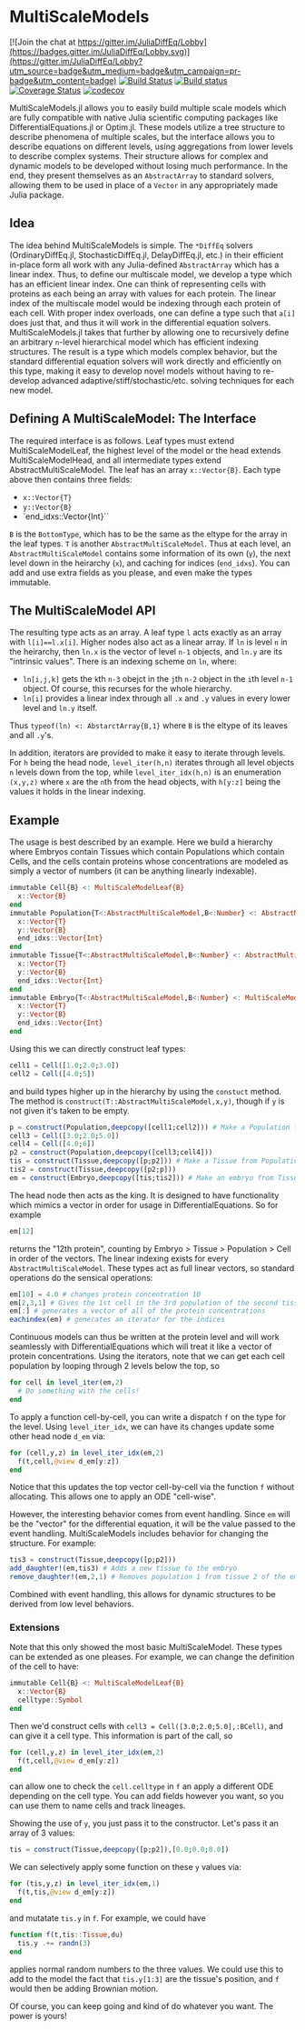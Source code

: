 # MultiScaleModels

[![Join the chat at https://gitter.im/JuliaDiffEq/Lobby](https://badges.gitter.im/JuliaDiffEq/Lobby.svg)](https://gitter.im/JuliaDiffEq/Lobby?utm_source=badge&utm_medium=badge&utm_campaign=pr-badge&utm_content=badge)
[![Build Status](https://travis-ci.org/JuliaDiffEq/MultiScaleModels.jl.svg?branch=master)](https://travis-ci.org/JuliaDiffEq/MultiScaleModels.jl)
[![Build status](https://ci.appveyor.com/api/projects/status/vfi59h7s6bva5x0m?svg=true)](https://ci.appveyor.com/project/ChrisRackauckas/multiscalemodels-jl)
[![Coverage Status](https://coveralls.io/repos/github/JuliaDiffEq/MultiScaleModels.jl/badge.svg)](https://coveralls.io/github/JuliaDiffEq/MultiScaleModels.jl)
[![codecov](https://codecov.io/gh/JuliaDiffEq/MultiScaleModels.jl/branch/master/graph/badge.svg)](https://codecov.io/gh/JuliaDiffEq/MultiScaleModels.jl)

MultiScaleModels.jl allows you to easily build multiple scale models which are
fully compatible with native Julia scientific computing packages like 
DifferentialEquations.jl or Optim.jl. These models utilize
a tree structure to describe phenomena of multiple scales, but the interface allows
you to describe equations on different levels, using aggregations from lower
levels to describe complex systems. Their structure allows for complex and dynamic
models to be developed without losing much performance. In the end, they present
themselves as an `AbstractArray` to standard solvers, allowing them to be used
in place of a `Vector` in any appropriately made Julia package.

## Idea

The idea behind MultiScaleModels is simple. The `*DiffEq` solvers (OrdinaryDiffEq.jl, StochasticDiffEq.jl, DelayDiffEq.jl, etc.) in their efficient in-place form all work with any Julia-defined `AbstractArray` which has a linear index. Thus, to define our multiscale model, we develop a type which has an efficient linear index. One can think of representing cells with proteins as each being an array with values for each protein. The linear index of the multiscale model would be indexing through each protein of each cell. With proper index overloads, one can define a type such that `a[i]` does just that, and thus it will work in the differential equation solvers. MultiScaleModels.jl takes that further by allowing one to recursively define an arbitrary `n`-level hierarchical model which has efficient indexing structures. The result is a type which models complex behavior, but the standard differential equation solvers will work directly and efficiently on this type, making it easy to develop novel models without having to re-develop advanced adaptive/stiff/stochastic/etc. solving techniques for each new model.

## Defining A MultiScaleModel: The Interface

The required interface is as follows. Leaf types must extend MultiScaleModelLeaf, the
highest level of the model or the head extends MultiScaleModelHead, and all
intermediate types extend AbstractMultiScaleModel. The leaf has an array `x::Vector{B}`.
Each type above then contains three fields:

- `x::Vector{T}`
- `y::Vector{B}`
- `end_idxs::Vector{Int}``

`B` is the `BottomType`, which has to be the same as the eltype for the array
in the leaf types. `T` is another `AbstractMultiScaleModel`. Thus at each level,
an` AbstractMultiScaleModel` contains some information of its own (`y`), the
next level down in the heirarchy (`x`), and caching for indices (`end_idxs`).
You can add and use extra fields as you please, and even make the types immutable.

## The MultiScaleModel API

The resulting type acts as an array. A leaf type `l` acts exactly as an array
with `l[i]==l.x[i]`. Higher nodes also act as a linear array. If `ln` is level
`n` in the heirarchy, then `ln.x` is the vector of level `n-1` objects, and `ln.y`
are its "intrinsic values". There is an indexing scheme on `ln`, where:

- `ln[i,j,k]` gets the `k`th `n-3` obejct in the `j`th `n-2` object in the `i`th level `n-1`
  object. Of course, this recurses for the whole hierarchy.
- `ln[i]` provides a linear index through all `.x` and `.y` values in every lower
  level and `ln.y` itself.

Thus `typeof(ln) <: AbstarctArray{B,1}` where `B` is the eltype of its leaves and
all `.y`'s.

In addition, iterators are provided to make it easy to iterate through levels.
For `h` being the head node, `level_iter(h,n)` iterates through all level objects
`n` levels down from the top, while `level_iter_idx(h,n)` is an enumeration
`(x,y,z)` where `x` are the `n`th from the head objects, with `h[y:z]` being
the values it holds in the linear indexing.

## Example

The usage is best described by an example. Here we build a hierarchy where
Embryos contain Tissues which contain Populations which contain Cells, and the
cells contain proteins whose concentrations are modeled as simply a vector
of numbers (it can be anything linearly indexable).

```julia
immutable Cell{B} <: MultiScaleModelLeaf{B}
  x::Vector{B}
end
immutable Population{T<:AbstractMultiScaleModel,B<:Number} <: AbstractMultiScaleModel{B}
  x::Vector{T}
  y::Vector{B}
  end_idxs::Vector{Int}
end
immutable Tissue{T<:AbstractMultiScaleModel,B<:Number} <: AbstractMultiScaleModel{B}
  x::Vector{T}
  y::Vector{B}
  end_idxs::Vector{Int}
end
immutable Embryo{T<:AbstractMultiScaleModel,B<:Number} <: MultiScaleModelHead{B}
  x::Vector{T}
  y::Vector{B}
  end_idxs::Vector{Int}
end
```

Using this we can directly construct leaf types:

```julia
cell1 = Cell([1.0;2.0;3.0])
cell2 = Cell([4.0;5])
```

and build types higher up in the hierarchy by using the `constuct` method. The method
is `construct(T::AbstractMultiScaleModel,x,y)`, though if `y` is not given it's
taken to be empty.

```julia
p = construct(Population,deepcopy([cell1;cell2])) # Make a Population from cells
cell3 = Cell([3.0;2.0;5.0])
cell4 = Cell([4.0;6])
p2 = construct(Population,deepcopy([cell3;cell4]))
tis = construct(Tissue,deepcopy([p;p2])) # Make a Tissue from Populations
tis2 = construct(Tissue,deepcopy([p2;p]))
em = construct(Embryo,deepcopy([tis;tis2])) # Make an embryo from Tissues
```

The head node then acts as the king. It is designed to have functionality which
mimics a vector in order for usage in DifferentialEquations. So for example

```julia
em[12]
```

returns the "12th protein", counting by Embryo > Tissue > Population > Cell in order
of the vectors. The linear indexing exists for every `AbstractMultiScaleModel`.
These types act as full linear vectors, so standard operations do the sensical
operations:

```julia
em[10] = 4.0 # changes protein concentration 10
em[2,3,1] # Gives the 1st cell in the 3rd population of the second tissue
em[:] # generates a vector of all of the protein concentrations
eachindex(em) # generates an iterator for the indices
```

Continuous models can thus be written at the protein level and will work seamlessly
with DifferentialEquations which will treat it like a vector of protein concentrations.
Using the iterators, note that we can get each cell population by looping through
2 levels below the top, so

```julia
for cell in level_iter(em,2)
  # Do something with the cells!
end
```

To apply a function cell-by-cell, you can write a dispatch `f` on the type for the
level. Using `level_iter_idx`, we can have its changes update some other head node
`d_em` via:

```julia
for (cell,y,z) in level_iter_idx(em,2)
  f(t,cell,@view d_em[y:z])
end
```

Notice that this updates the top vector cell-by-cell via the function `f` without
allocating. This allows one to apply an ODE "cell-wise".

However, the interesting behavior comes from event handling. Since `em` will be the
"vector" for the differential equation, it will be the value passed to the event
handling. MultiScaleModels includes behavior for changing the structure. For example:

```julia
tis3 = construct(Tissue,deepcopy([p;p2]))
add_daughter!(em,tis3) # Adds a new tissue to the embryo
remove_daughter!(em,2,1) # Removes population 1 from tissue 2 of the embryo
```

Combined with event handling, this allows for dynamic structures to be derived from
low level behaviors.

### Extensions

Note that this only showed the most basic MultiScaleModel. These types can be
extended as one pleases. For example, we can change the definition of the cell
to have:

```julia
immutable Cell{B} <: MultiScaleModelLeaf{B}
  x::Vector{B}
  celltype::Symbol
end
```

Then we'd construct cells with `cell3 = Cell([3.0;2.0;5.0],:BCell)`, and can
give it a cell type. This information is part of the call, so

```julia
for (cell,y,z) in level_iter_idx(em,2)
  f(t,cell,@view d_em[y:z])
end
```

can allow one to check the `cell.celltype` in `f` an apply a different ODE depending
on the cell type. You can add fields however you want, so you can use them
to name cells and track lineages.

Showing the use of `y`, you just pass it to the constructor. Let's pass it an array
of 3 values:

```julia
tis = construct(Tissue,deepcopy([p;p2]),[0.0;0.0;0.0])
```

We can selectively apply some function on these `y` values via:

```julia
for (tis,y,z) in level_iter_idx(em,1)
  f(t,tis,@view d_em[y:z])
end
```

and mutatate `tis.y` in `f`. For example, we could have

```julia
function f(t,tis::Tissue,du)
  tis.y .+= randn(3)
end
```

applies normal random numbers to the three values. We could use this to add to the
model the fact that `tis.y[1:3]` are the tissue's position, and `f` would then be
adding Brownian motion.

Of course, you can keep going and kind of do whatever you want. The power is yours!
